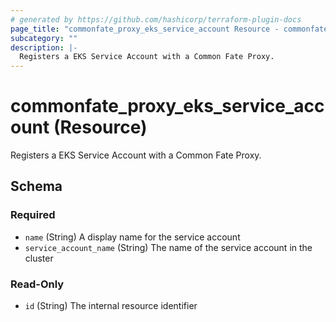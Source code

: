 ```yaml
---
# generated by https://github.com/hashicorp/terraform-plugin-docs
page_title: "commonfate_proxy_eks_service_account Resource - commonfate"
subcategory: ""
description: |-
  Registers a EKS Service Account with a Common Fate Proxy.
---
```


# commonfate_proxy_eks_service_account (Resource)

Registers a EKS Service Account with a Common Fate Proxy.



<!-- schema generated by tfplugindocs -->
## Schema

### Required

- `name` (String) A display name for the service account
- `service_account_name` (String) The name of the service account in the cluster

### Read-Only

- `id` (String) The internal resource identifier


